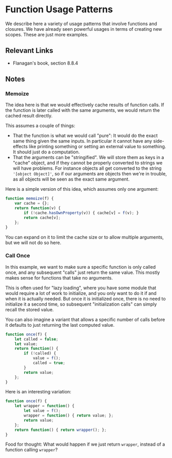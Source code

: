 # Function Usage Patterns

We describe here a variety of usage patterns that involve functions and closures. We have already seen powerful usages in terms of creating new scopes. These are just more examples.

## Relevant Links

- Flanagan's book, section 8.8.4

## Notes

### Memoize

The idea here is that we would effectively cache results of function calls. If the function is later called with the same arguments, we would return the cached result directly.

This assumes a couple of things:

- That the function is what we would call "pure": It would do the exact same thing given the same inputs. In particular it cannot have any side-effects like printing something or setting an external value to something. It should just do a computation.
- That the arguments can be "stringified". We will store them as keys in a "cache" object, and if they cannot be properly converted to strings we will have problems. For instance objects all get converted to the string `'[object Object]'`, so if our arguments are objects then we're in trouble, as all objects will be seen as the exact same argument.

Here is a simple version of this idea, which assumes only one argument:

```javascript
function memoize(f) {
    var cache = {};
    return function(v) {
        if (!cache.hasOwnProperty(v)) { cache[v] = f(v); }
        return cache[v];
    };
}
```

You can expand on it to limit the cache size or to allow multiple arguments, but we will not do so here.

### Call Once

In this example, we want to make sure a specific function is only called once, and any subsequent "calls" just return the same value. This mostly makes sense for functions that take no arguments.

This is often used for "lazy loading", where you have some module that would require a lot of work to initialize, and you only want to do it if and when it is actually needed. But once it is initialized once, there is no need to initialize it a second time, so subsequent "initialization calls" can simply recall the stored value.

You can also imagine a variant that allows a specific number of calls before it defaults to just returning the last computed value.

```javascript
function once(f) {
    let called = false;
    let value;
    return function() {
        if (!called) {
            value = f();
            called = true;
        }
        return value;
    };
}
```

Here is an interesting variation:

```javascript
function once(f) {
    let wrapper = function() {
        let value = f();
        wrapper = function() { return value; };
        return value;
    };
    return function() { return wrapper(); };
}
```

Food for thought: What would happen if we just return `wrapper`, instead of a function calling `wrapper`?


